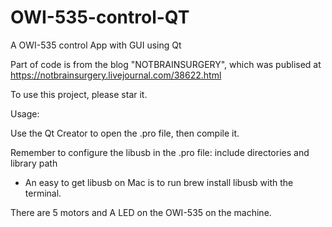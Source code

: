 # OWI-535-control-QT
A OWI-535 control App with GUI using Qt

Part of code is from the blog "NOTBRAINSURGERY", which was publised at https://notbrainsurgery.livejournal.com/38622.html

To use this project, please star it.

Usage:
  
  Use the Qt Creator to open the .pro file, then compile it.
  
  Remember to configure the libusb in the .pro file: include directories and library path
  
  * An easy to get libusb on Mac is to run 
    brew install libusb 
  with the terminal.
  
  
  
There are 5 motors and A LED on the OWI-535 on the machine. 

